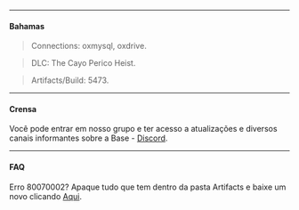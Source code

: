 -------

#### Bahamas
> Connections: oxmysql, oxdrive.

> DLC: The Cayo Perico Heist.

> Artifacts/Build: 5473.

-------

#### Crensa
Você pode entrar em nosso grupo e ter acesso a atualizações e diversos canais informantes sobre a Base - [Discord](https://discord.gg/5BVWp7Zxpe).

-------

#### FAQ
Erro 80070002? Apaque tudo que tem dentro da pasta Artifacts e baixe um novo clicando [Aqui](https://bit.ly/3E0jahX).